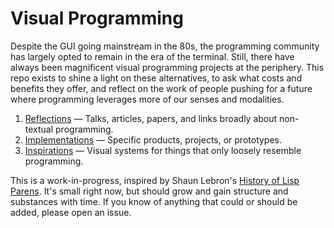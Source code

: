 # Visual Programming

Despite the GUI going mainstream in the 80s, the programming community has largely opted to remain in the era of the terminal. Still, there have always been magnificent visual programming projects at the periphery. This repo exists to shine a light on these alternatives, to ask what costs and benefits they offer, and reflect on the work of people pushing for a future where programming leverages more of our senses and modalities.

1. [Reflections](reflections.md) — Talks, articles, papers, and links broadly about non-textual programming.
1. [Implementations](implementations.md) — Specific products, projects, or prototypes.
1. [Inspirations](inspirations.md) — Visual systems for things that only loosely resemble programming.

This is a work-in-progress, inspired by Shaun Lebron's [History of Lisp Parens](https://github.com/shaunlebron/history-of-lisp-parens). It's small right now, but should grow and gain structure and substances with time. If you know of anything that could or should be added, please open an issue.
